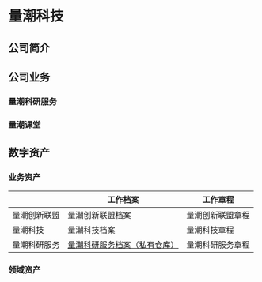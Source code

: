 # 量潮科技

## 公司简介

## 公司业务

### 量潮科研服务

### 量潮课堂

## 数字资产

### 业务资产

|              | 工作档案       | 工作章程       |
|--------------|----------------|----------------|
| 量潮创新联盟 | 量潮创新联盟档案    | 量潮创新联盟章程    |
| 量潮科技     | 量潮科技档案    | 量潮科技章程    |
| 量潮科研服务 | [量潮科研服务档案（私有仓库）](https://github.com/quanttide/qtresearch-profile-of-readme) | 量潮科研服务章程 |

### 领域资产

